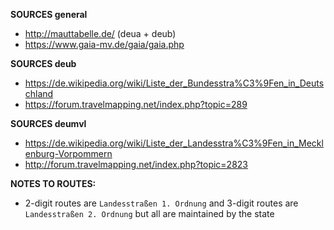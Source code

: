 ﻿**SOURCES general**
- http://mauttabelle.de/ (deua + deub)
- https://www.gaia-mv.de/gaia/gaia.php

**SOURCES deub**
- https://de.wikipedia.org/wiki/Liste_der_Bundesstra%C3%9Fen_in_Deutschland
- https://forum.travelmapping.net/index.php?topic=289

**SOURCES deumvl**
- https://de.wikipedia.org/wiki/Liste_der_Landesstra%C3%9Fen_in_Mecklenburg-Vorpommern
- http://forum.travelmapping.net/index.php?topic=2823

**NOTES TO ROUTES:**
- 2-digit routes are `Landesstraßen 1. Ordnung` and 3-digit routes are `Landesstraßen 2. Ordnung` but all are maintained by the state
